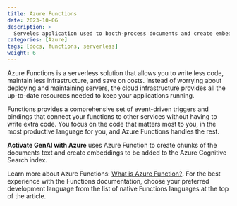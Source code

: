 ```yaml
---
title: Azure Functions
date: 2023-10-06
description: >
  Serveles application used to bacth-process documents and create embeddings.
categories: [Azure]
tags: [docs, functions, serverless]
weight: 6
---
```


Azure Functions is a serverless solution that allows you to write less code, maintain less infrastructure, and save on costs. Instead of worrying about deploying and maintaining servers, the cloud infrastructure provides all the up-to-date resources needed to keep your applications running.

Functions provides a comprehensive set of event-driven triggers and bindings that connect your functions to other services without having to write extra code. You focus on the code that matters most to you, in the most productive language for you, and Azure Functions handles the rest. 

**Activate GenAI with Azure** uses Azure Function to create chunks of the documents text and create embeddings to be added to the Azure Cognitive Search index. 

Learn more about Azure Functions: [What is Azure Function?](https://learn.microsoft.com/en-us/azure/azure-functions/functions-overview?pivots=programming-language-csharp). For the best experience with the Functions documentation, choose your preferred development language from the list of native Functions languages at the top of the article.